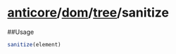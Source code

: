 # [anticore](../../../../../#reference)/[dom](../../#reference)/[tree](../#reference)/<a name="reference">sanitize</a>

##Usage

```js
sanitize(element)
```